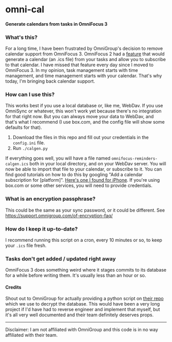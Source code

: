 # omni-cal
#### Generate calendars from tasks in OmniFocus 3

### What's this?
For a long time, I have been frustrated by OmniGroup's decision to remove calendar support from OmniFocus 3. OmniFocus 2 had a [feature](https://support.omnigroup.com/omnifocus-ical-sync/) that would generate a calendar (an .ics file) from your tasks and allow you to subscribe to that calendar. I have missed that feature every day since I moved to OmniFocus 3. In my opinion, task management starts with time management, and time management starts with your calendar. That's why today, I'm bringing back calendar support.

### How can I use this?
This works best if you use a local database or, like me, WebDav. If you use OmniSync or whatever, this won't work yet because there's no integration for that right now. But you can always move your data to WebDav, and that's what I recommend (I use box.com, and the config file will show some defaults for that).
1. Download the files in this repo and fill out your credentials in the `config.ini` file.
2. Run `./calgen.py`

If everything goes well, you will have a file named `omnifocus-reminders-calgen.ics` both in your local directory, and on your WebDav server. You will now be able to import that file to your calendar, or subscribe to it. You can find good tutorials on how to do this by googling "Add a calendar subscription for [platform]". [Here's one I found for iPhone](https://www.macrumors.com/how-to/subscribe-to-calendars-on-iphone-ipad/). If you're using box.com or some other services, you will need to provide credentials.

### What is an encryption passphrase?
This could be the same as your sync password, or it could be different. See https://support.omnigroup.com/of-encryption-faq/

### How do I keep it up-to-date?
I recommend running this script on a cron, every 10 minutes or so, to keep your `.ics` file fresh.

### Tasks don't get added / updated right away
OmniFocus 3 does something weird where it stages commits to its database for a while before writing them. It's usually less than an hour or so.

#### Credits
Shout out to OmniGroup for actually providing a python script on [their repo](https://github.com/omnigroup/OmniGroup) which we use to decrypt the database. This would have been a very long project if I'd have had to reverse engineer and implement that myself, but it's all very well documented and their team definitely deserves props.

-----
Disclaimer: I am not affiliated with OmniGroup and this code is in no way affiliated with their team.
